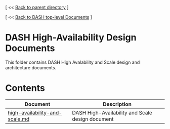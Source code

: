 [ << [Back to parent directory](../README.md) ]

[ << [Back to DASH top-level Documents](../../README.md#contents) ]

# DASH High-Availability Design Documents

This folder contains DASH High Avalability and Scale design and architecture documents.

# Contents

| Document                                               | Description                                |
| ------------------------------------------------------ | ------------------------------------------ |
| [high-availability-and-scale.md](high-availability-and-scale.md) | DASH High-Availability and Scale design document   |